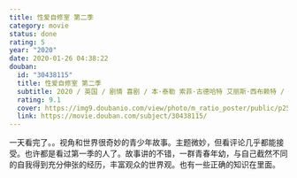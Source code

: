 ```yaml
---
title: 性爱自修室 第二季
category: movie
status: done
rating: 5
year: "2020"
date: 2020-01-26 04:38:22
douban:
  id: "30438115"
  title: 性爱自修室 第二季
  subtitle: 2020 / 英国 / 剧情 喜剧 / 本·泰勒 索菲·古德哈特 艾丽斯·西布赖特 / 阿萨·巴特菲尔德 吉莲·安德森
  rating: 9.1
  cover: https://img9.doubanio.com/view/photo/m_ratio_poster/public/p2588072875.jpg
  link: https://movie.douban.com/subject/30438115/
---
```


一天看完了。。视角和世界很奇妙的青少年故事。主题微妙，但看评论几乎都能接受。也许都是看过第一季的人了。故事讲的不错，一群青春年幼，与自己截然不同的自我得到充分伸张的经历，丰富观众的世界观。也有一些正确的知识在里面。